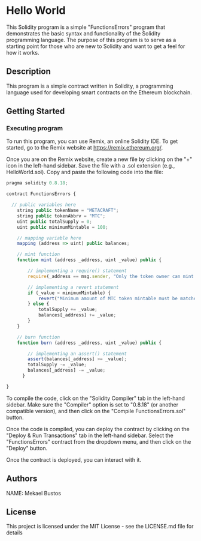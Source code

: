 # Hello World

This Solidity program is a simple "FunctionsErrors" program that demonstrates the basic syntax and functionality of the Solidity programming language. The purpose of this program is to serve as a starting point for those who are new to Solidity and want to get a feel for how it works.

## Description

This program is a simple contract written in Solidity, a programming language used for developing smart contracts on the Ethereum blockchain.

## Getting Started

### Executing program

To run this program, you can use Remix, an online Solidity IDE. To get started, go to the Remix website at https://remix.ethereum.org/.

Once you are on the Remix website, create a new file by clicking on the "+" icon in the left-hand sidebar. Save the file with a .sol extension (e.g., HelloWorld.sol). Copy and paste the following code into the file:

```javascript
pragma solidity 0.8.18;

contract FunctionsErrors {

  // public variables here
    string public tokenName = "METACRAFT";
    string public tokenAbbrv = "MTC";
    uint public totalSupply = 0;
    uint public minimumMintable = 100;

    // mapping variable here
    mapping (address => uint) public balances;

    // mint function
    function mint (address _address, uint _value) public {

        // implementing a require() statement
        require(_address == msg.sender, "Only the token owner can mint MTC tokens");

        // implementing a revert statement
        if (_value < minimumMintable) {
            revert("Minimum amount of MTC token mintable must be matched or exceeded");
        } else {
            totalSupply += _value;
            balances[_address] += _value;
        }  
    }

    // burn function
    function burn (address _address, uint _value) public {

        // implementing an assert() statement
        assert(balances[_address] >= _value);
        totalSupply -= _value;
        balances[_address] -= _value;
      }

}

```

To compile the code, click on the "Solidity Compiler" tab in the left-hand sidebar. Make sure the "Compiler" option is set to "0.8.18" (or another compatible version), and then click on the "Compile FunctionsErrors.sol" button.

Once the code is compiled, you can deploy the contract by clicking on the "Deploy & Run Transactions" tab in the left-hand sidebar. Select the "FunctionsErrors" contract from the dropdown menu, and then click on the "Deploy" button.

Once the contract is deployed, you can interact with it.

## Authors

NAME: Mekael Bustos


## License

This project is licensed under the MIT License - see the LICENSE.md file for details
